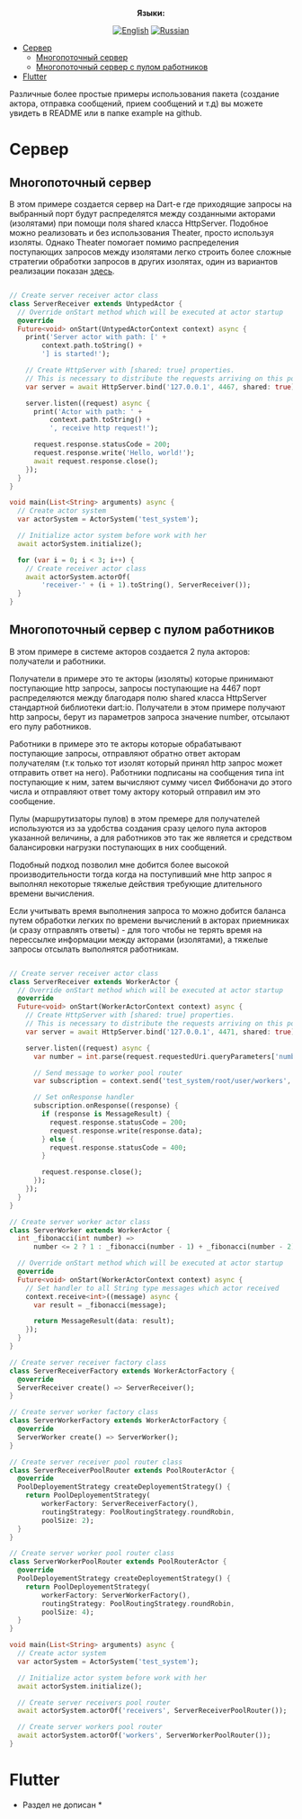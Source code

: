 <div align="center">

**Языки:**
  
[![English](https://img.shields.io/badge/Language-English-blue?style=?style=flat-square)](/example/README.md)
[![Russian](https://img.shields.io/badge/Language-Russian-blue?style=?style=flat-square)](/example/README.ru.md)
  
</div>  

- [Сервер](#сервер)
  - [Многопоточный сервер](#многопоточный-сервер)
  - [Многопоточный сервер с пулом работников](#многопоточный-сервер-с-пулом-работников)
- [Flutter](#flutter)

Различные более простые примеры использования пакета (создание актора, отправка сообщений, прием сообщений и т.д) вы можете увидеть в README или в папке example на github.

# Сервер

## Многопоточный сервер

В этом примере создается сервер на Dart-е где приходящие запросы на выбранный порт будут распределятся между созданными акторами (изолятами) при помощи поля shared класса HttpServer. Подобное можно реализовать и без использования Theater, просто используя изоляты. Однако Theater помогает помимо распределения поступающих запросов между изолятами легко строить более сложные стратегии обработки запросов в других изолятах, один из вариантов реализации показан [здесь](#многопоточный-сервер-с-пулом-работников).

```dart

// Create server receiver actor class
class ServerReceiver extends UntypedActor {
  // Override onStart method which will be executed at actor startup
  @override
  Future<void> onStart(UntypedActorContext context) async {
    print('Server actor with path: [' +
        context.path.toString() +
        '] is started!');

    // Create HttpServer with [shared: true] properties.
    // This is necessary to distribute the requests arriving on this port among all actors (isolates) listening on it.
    var server = await HttpServer.bind('127.0.0.1', 4467, shared: true);

    server.listen((request) async {
      print('Actor with path: ' +
          context.path.toString() +
          ', receive http request!');

      request.response.statusCode = 200;
      request.response.write('Hello, world!');
      await request.response.close();
    });
  }
}

void main(List<String> arguments) async {
  // Create actor system
  var actorSystem = ActorSystem('test_system');

  // Initialize actor system before work with her
  await actorSystem.initialize();

  for (var i = 0; i < 3; i++) {
    // Create receiver actor class
    await actorSystem.actorOf(
        'receiver-' + (i + 1).toString(), ServerReceiver());
  }
}

```

## Многопоточный сервер с пулом работников

В этом примере в системе акторов создается 2 пула акторов: получатели и работники. 

Получатели в примере это те акторы (изоляты) которые принимают поступающие http запросы, запросы поступающие на 4467 порт распределяются между благодаря полю shared класса HttpServer стандартной библиотеки dart:io. Получатели в этом примере получают http запросы, берут из параметров запроса значение number, отсылают его пулу работников.

Работники в примере это те акторы которые обрабатывают поступающие запросы, отправляют обратно ответ акторам получателям (т.к только тот изолят который принял http запрос может отправить ответ на него). Работники подписаны на сообщения типа int поступающие к ним, затем вычисляют сумму чисел Фиббоначи до этого числа и отправляют ответ тому актору который отправил им это сообщение.

Пулы (маршрутизаторы пулов) в этом премере для получателей используются из за удобства создания сразу целого пула акторов указанной величины, а для работников это так же является и средством балансировки нагрузки поступающих в них сообщений.

Подобный подход позволил мне добится более высокой производительности тогда когда на поступивший мне http запрос я выполнял некоторые тяжелые действия требующие длительного времени вычисления.

Если учитывать время выполнения запроса то можно добится баланса путем обработки легких по времени вычислений в акторах приемниках (и сразу отправлять ответы) - для того чтобы не терять время на перессылке информации между акторами (изолятами), а тяжелые запросы отсылать выполнятся работникам.

```dart

// Create server receiver actor class
class ServerReceiver extends WorkerActor {
  // Override onStart method which will be executed at actor startup
  @override
  Future<void> onStart(WorkerActorContext context) async {
    // Create HttpServer with [shared: true] properties.
    // This is necessary to distribute the requests arriving on this port among all actors (isolates) listening on it.
    var server = await HttpServer.bind('127.0.0.1', 4471, shared: true);

    server.listen((request) async {
      var number = int.parse(request.requestedUri.queryParameters['number']!);

      // Send message to worker pool router
      var subscription = context.send('test_system/root/user/workers', number);

      // Set onResponse handler
      subscription.onResponse((response) {
        if (response is MessageResult) {
          request.response.statusCode = 200;
          request.response.write(response.data);
        } else {
          request.response.statusCode = 400;
        }

        request.response.close();
      });
    });
  }
}

// Create server worker actor class
class ServerWorker extends WorkerActor {
  int _fibonacci(int number) =>
      number <= 2 ? 1 : _fibonacci(number - 1) + _fibonacci(number - 2);

  // Override onStart method which will be executed at actor startup
  @override
  Future<void> onStart(WorkerActorContext context) async {
    // Set handler to all String type messages which actor received
    context.receive<int>((message) async {
      var result = _fibonacci(message);

      return MessageResult(data: result);
    });
  }
}

// Create server receiver factory class
class ServerReceiverFactory extends WorkerActorFactory {
  @override
  ServerReceiver create() => ServerReceiver();
}

// Create server worker factory class
class ServerWorkerFactory extends WorkerActorFactory {
  @override
  ServerWorker create() => ServerWorker();
}

// Create server receiver pool router class
class ServerReceiverPoolRouter extends PoolRouterActor {
  @override
  PoolDeployementStrategy createDeployementStrategy() {
    return PoolDeployementStrategy(
        workerFactory: ServerReceiverFactory(),
        routingStrategy: PoolRoutingStrategy.roundRobin,
        poolSize: 2);
  }
}

// Create server worker pool router class
class ServerWorkerPoolRouter extends PoolRouterActor {
  @override
  PoolDeployementStrategy createDeployementStrategy() {
    return PoolDeployementStrategy(
        workerFactory: ServerWorkerFactory(),
        routingStrategy: PoolRoutingStrategy.roundRobin,
        poolSize: 4);
  }
}

void main(List<String> arguments) async {
  // Create actor system
  var actorSystem = ActorSystem('test_system');

  // Initialize actor system before work with her
  await actorSystem.initialize();

  // Create server receivers pool router
  await actorSystem.actorOf('receivers', ServerReceiverPoolRouter());

  // Create server workers pool router
  await actorSystem.actorOf('workers', ServerWorkerPoolRouter());
}

```

# Flutter

* Раздел не дописан *
